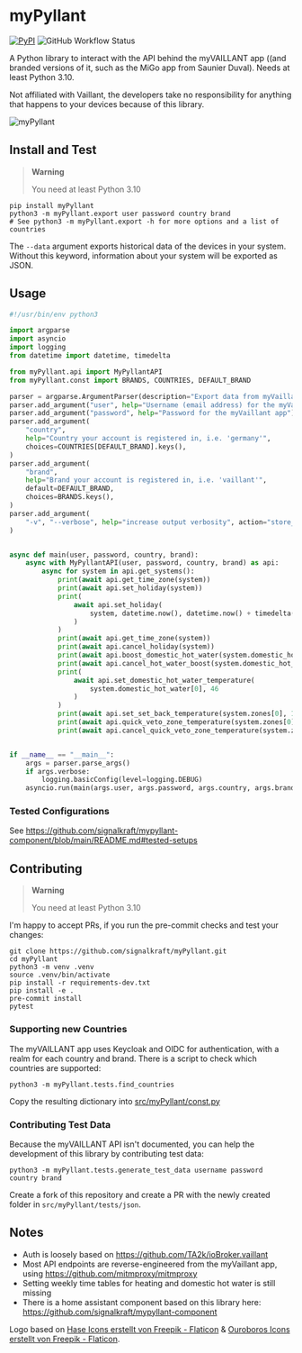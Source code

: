 # myPyllant

[![PyPI](https://img.shields.io/pypi/v/myPyllant)](https://pypi.org/project/myPyllant/)
![GitHub Workflow Status](https://img.shields.io/github/actions/workflow/status/signalkraft/myPyllant/build-test.yaml)

A Python library to interact with the API behind the myVAILLANT app ((and branded versions of it, such as the MiGo app from Saunier Duval). Needs at least Python 3.10.

Not affiliated with Vaillant, the developers take no responsibility for anything that happens to your devices because of this library.

![myPyllant](https://raw.githubusercontent.com/signalkraft/myPyllant/main/logo.png)

## Install and Test

> **Warning**
> 
> You need at least Python 3.10

```shell
pip install myPyllant
python3 -m myPyllant.export user password country brand
# See python3 -m myPyllant.export -h for more options and a list of countries
```

The `--data` argument exports historical data of the devices in your system.
Without this keyword, information about your system will be exported as JSON.

## Usage

```python
#!/usr/bin/env python3

import argparse
import asyncio
import logging
from datetime import datetime, timedelta

from myPyllant.api import MyPyllantAPI
from myPyllant.const import BRANDS, COUNTRIES, DEFAULT_BRAND

parser = argparse.ArgumentParser(description="Export data from myVaillant API   .")
parser.add_argument("user", help="Username (email address) for the myVaillant app")
parser.add_argument("password", help="Password for the myVaillant app")
parser.add_argument(
    "country",
    help="Country your account is registered in, i.e. 'germany'",
    choices=COUNTRIES[DEFAULT_BRAND].keys(),
)
parser.add_argument(
    "brand",
    help="Brand your account is registered in, i.e. 'vaillant'",
    default=DEFAULT_BRAND,
    choices=BRANDS.keys(),
)
parser.add_argument(
    "-v", "--verbose", help="increase output verbosity", action="store_true"
)


async def main(user, password, country, brand):
    async with MyPyllantAPI(user, password, country, brand) as api:
        async for system in api.get_systems():
            print(await api.get_time_zone(system))
            print(await api.set_holiday(system))
            print(
                await api.set_holiday(
                    system, datetime.now(), datetime.now() + timedelta(days=7)
                )
            )
            print(await api.get_time_zone(system))
            print(await api.cancel_holiday(system))
            print(await api.boost_domestic_hot_water(system.domestic_hot_water[0]))
            print(await api.cancel_hot_water_boost(system.domestic_hot_water[0]))
            print(
                await api.set_domestic_hot_water_temperature(
                    system.domestic_hot_water[0], 46
                )
            )
            print(await api.set_set_back_temperature(system.zones[0], 15.5))
            print(await api.quick_veto_zone_temperature(system.zones[0], 21, 5))
            print(await api.cancel_quick_veto_zone_temperature(system.zones[0]))


if __name__ == "__main__":
    args = parser.parse_args()
    if args.verbose:
        logging.basicConfig(level=logging.DEBUG)
    asyncio.run(main(args.user, args.password, args.country, args.brand))

```

### Tested Configurations

See https://github.com/signalkraft/mypyllant-component/blob/main/README.md#tested-setups

## Contributing

> **Warning**
> 
> You need at least Python 3.10

I'm happy to accept PRs, if you run the pre-commit checks and test your changes:

```shell
git clone https://github.com/signalkraft/myPyllant.git
cd myPyllant
python3 -m venv .venv
source .venv/bin/activate
pip install -r requirements-dev.txt
pip install -e .
pre-commit install
pytest
```

### Supporting new Countries

The myVAILLANT app uses Keycloak and OIDC for authentication, with a realm for each country and brand.
There is a script to check which countries are supported:

```shell
python3 -m myPyllant.tests.find_countries
```

Copy the resulting dictionary into [src/myPyllant/const.py](src/myPyllant/const.py)

### Contributing Test Data

Because the myVAILLANT API isn't documented, you can help the development of this library by contributing test data:

```shell
python3 -m myPyllant.tests.generate_test_data username password country brand
```

Create a fork of this repository and create a PR with the newly created folder in `src/myPyllant/tests/json`.

## Notes

* Auth is loosely based on https://github.com/TA2k/ioBroker.vaillant
* Most API endpoints are reverse-engineered from the myVaillant app, using https://github.com/mitmproxy/mitmproxy
* Setting weekly time tables for heating and domestic hot water is still missing
* There is a home assistant component based on this library here: https://github.com/signalkraft/mypyllant-component

Logo based on [Hase Icons erstellt von Freepik - Flaticon](https://www.flaticon.com/de/kostenlose-icons/hase) & [Ouroboros Icons erstellt von Freepik - Flaticon](https://www.flaticon.com/de/kostenlose-icons/ouroboros).
